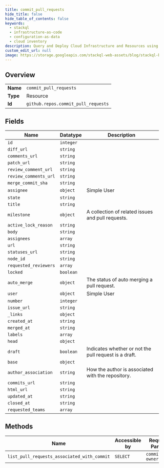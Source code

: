 ```yaml
---
title: commit_pull_requests
hide_title: false
hide_table_of_contents: false
keywords:
  - stackql
  - infrastructure-as-code
  - configuration-as-data
  - cloud inventory
description: Query and Deploy Cloud Infrastructure and Resources using SQL
custom_edit_url: null
image: https://storage.googleapis.com/stackql-web-assets/blog/stackql-blog-post-featured-image.png
---
```

  
    

## Overview
<table><tbody>
<tr><td><b>Name</b></td><td><code>commit_pull_requests</code></td></tr>
<tr><td><b>Type</b></td><td>Resource</td></tr>
<tr><td><b>Id</b></td><td><code>github.repos.commit_pull_requests</code></td></tr>
</tbody></table>

## Fields
| Name | Datatype | Description |
| ---- | -------- | ----------- |
| `id` | `integer` |  |
| `diff_url` | `string` |  |
| `comments_url` | `string` |  |
| `patch_url` | `string` |  |
| `review_comment_url` | `string` |  |
| `review_comments_url` | `string` |  |
| `merge_commit_sha` | `string` |  |
| `assignee` | `object` | Simple User |
| `state` | `string` |  |
| `title` | `string` |  |
| `milestone` | `object` | A collection of related issues and pull requests. |
| `active_lock_reason` | `string` |  |
| `body` | `string` |  |
| `assignees` | `array` |  |
| `url` | `string` |  |
| `statuses_url` | `string` |  |
| `node_id` | `string` |  |
| `requested_reviewers` | `array` |  |
| `locked` | `boolean` |  |
| `auto_merge` | `object` | The status of auto merging a pull request. |
| `user` | `object` | Simple User |
| `number` | `integer` |  |
| `issue_url` | `string` |  |
| `_links` | `object` |  |
| `created_at` | `string` |  |
| `merged_at` | `string` |  |
| `labels` | `array` |  |
| `head` | `object` |  |
| `draft` | `boolean` | Indicates whether or not the pull request is a draft. |
| `base` | `object` |  |
| `author_association` | `string` | How the author is associated with the repository. |
| `commits_url` | `string` |  |
| `html_url` | `string` |  |
| `updated_at` | `string` |  |
| `closed_at` | `string` |  |
| `requested_teams` | `array` |  |
## Methods
| Name | Accessible by | Required Params |
| ---- | ------------- | --------------- |
| `list_pull_requests_associated_with_commit` | `SELECT` | `commit_sha, owner, repo` |
